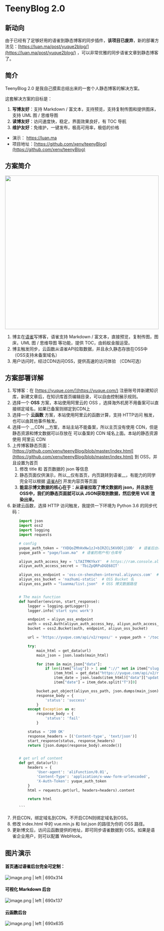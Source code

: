 # TeenyBlog 2.0

## 新动向

由于已经有了足够好用的语雀到静态博客的同步插件，__该项目已废弃__，新的部署方法见：[https://luan.ma/post/yuque2blog/](https://luan.ma/post/yuque2blog/) ，可以非常优雅的同步语雀文章到静态博客了。

## 简介



TeenyBlog 2.0 是我自己摸索总结出来的一套个人静态博客的解决方案。

这套解决方案的目标是：

1. __写博友好__：支持 Markdown / 富文本，支持预览，支持复制传图和提供图床，支持 UML 图 / 思维导图
2. __读博友好__：访问速度快，稳定，界面效果良好，有 TOC 导航
3. __维护友好__：免维护，一键发布，极高可用率，极低的价格

* 演示： https://luan.ma
* 项目地址：[https://github.com/xenv/teenyBlog](https://github.com/xenv/teenyBlog)

## 方案简介




<div id="uepesa" data-type="puml" data-display="block" data-align="left" data-src="https://cdn.yuque.com/__puml/3a9061ee9ef48d6e93aaaabf849ced22.svg" data-width="503" data-height="390" data-text="%40startuml%0A%0Aautonumber%0A%0A%E5%8D%9A%E4%B8%BB%20-%3E%20%E8%AF%AD%E9%9B%80%3A%20%20%E5%86%99%E5%8D%9A%E5%AE%A2%20%0Aactivate%20%E8%AF%AD%E9%9B%80%0Adeactivate%20%E8%AF%AD%E9%9B%80%0A%0A%E5%8D%9A%E4%B8%BB%20-%3E%20%E4%BA%91%E5%87%BD%E6%95%B0%3A%20%E8%A7%A6%E5%8F%91%E5%90%8C%E6%AD%A5%0Aactivate%20%E4%BA%91%E5%87%BD%E6%95%B0%0A%E4%BA%91%E5%87%BD%E6%95%B0%20-%3E%20%E8%AF%AD%E9%9B%80%3A%20%E6%8B%89%E5%8F%96%E6%95%B0%E6%8D%AE%0Aactivate%20%E8%AF%AD%E9%9B%80%0A%E8%AF%AD%E9%9B%80%20-%3E%20%E4%BA%91%E5%87%BD%E6%95%B0%3A%20%E8%BF%94%E5%9B%9E%E6%95%B0%E6%8D%AE%0Adeactivate%20%E8%AF%AD%E9%9B%80%0A%E4%BA%91%E5%87%BD%E6%95%B0%20-%3E%20OSS%3A%20%E5%AD%98%E6%94%BE%E6%95%B0%E6%8D%AE%0Aactivate%20OSS%0Adeactivate%20OSS%0Adeactivate%20%E4%BA%91%E5%87%BD%E6%95%B0%0A%0ACDN%20-%3E%20OSS%3A%20%E7%BC%93%E5%AD%98%E6%95%B0%E6%8D%AE%0Aactivate%20OSS%0Adeactivate%20OSS%0A%0A%E7%94%A8%E6%88%B7%20-%3E%20CDN%3A%20%E5%B0%B1%E8%BF%91%E8%AE%BF%E9%97%AE%0A%0A%0A%40enduml"><img src="https://cdn.yuque.com/__puml/3a9061ee9ef48d6e93aaaabf849ced22.svg" width="503"/></div>


1. 博主在[语雀](https://yuque.com)写博客，语雀支持 Markdown / 富文本，直接预览，复制传图，图床，UML 图 / 思维导图 等功能，提供 TOC，由蚂蚁金服运营。
2. 博主触发同步，云函数从语雀API拉取数据，并且永久静态存放在OSS中（OSS支持未备案域名）
3. 用户访问时，经过CDN访问OSS，提供高速的访问体验  （CDN可选）


## 方案部署详解



1. 写博客：在 [https://yuque.com/](https://yuque.com/) 注册账号并新建知识库，新建文章后，在知识库首页编辑目录，可以自由控制展示规则。
2. 选择一个 __OSS__ 方案，本站使用阿里云的 OSS ，选择海外机房不用备案可以直接绑定域名，如果已备案则绑定到CDN上
3. 选择一个 __云函数__ 方案，本站使用阿里云的函数计算，支持 HTTP访问 触发，也可以由其他事件触发。
4. 选择一个 __CDN __方案，本站主站不能备案，所以主页没有使用 CDN，但是静态资源和博文数据可以存放在 可以备案的 CDN 域名上面。本站的静态资源使用 阿里云 CDN
5. 上传博客静态页面：[https://github.com/xenv/teenyBlog/blob/master/index.html](https://github.com/xenv/teenyBlog/blob/master/index.html) 到 OSS，并且设置为首页
    1. 修改 title 和 首页数据的 json 等信息
    2. 静态页面仅供演示，所以__仅有首页，内页跳转到语雀__，有能力的同学完全可以根据 [语雀API](https://yuque.com/yuque/developer)  开发内容页等页面
    3. __能显示博文数据的核心在于：从语雀拉取了博文数据的 json，并且放在OSS中，我们的静态页面就可以从 JSON获取到数据，然后使用 VUE 渲染出来。__
6. 新建云函数，选择 HTTP 访问触发，我提供一下环境为 Python 3.6 的同步代码：
     ```python
        import json
        import oss2
        import logging
        import requests

        # config
        yuque_auth_token = 'YXDQoZMhHxNw1zJ+bIRZCL5KVOOlj1OD'  # 语雀后台取得，可选
        yuque_path = "page/luan.ma"  # 语雀的用户号/仓库号

        aliyun_auth_access_key = 'LTAITMKYkxY'  # https://ram.console.aliyun.com/ 新建账号并授权 OSS 权限
        aliyun_auth_access_secret = 'TbiZpQRPuDGE68IT'

        aliyun_oss_endpoint = 'oss-cn-shenzhen-internal.aliyuncs.com'  # OSS 区域：https://help.aliyun.com/document_detail/31837.html
        aliyun_oss_bucket = 'nazhumi-static'  # OSS Bucket 名
        aliyun_oss_path = "luanma/list.json"  # OSS 博文数据路径


        # The main function
        def handler(environ, start_response):
            logger = logging.getLogger()
            logger.info('start sync work')

            endpoint = aliyun_oss_endpoint
            auth = oss2.Auth(aliyun_auth_access_key, aliyun_auth_access_secret)
            bucket = oss2.Bucket(auth, endpoint, aliyun_oss_bucket)

            url = 'https://yuque.com/api/v2/repos/' + yuque_path + '/toc'

            try:
                main_html = get_data(url)
                main_json = json.loads(main_html)

                for item in main_json["data"]:
                    if len(item["slug"]) > 1 and "://" not in item["slug"]:
                        item_html = get_data("https://yuque.com/api/v2/repos/" + yuque_path + "/docs/" + item["slug"])
                        item_date = json.loads(item_html)["data"]["updated_at"]
                        item["date"] = item_date.split("T")[0]

                bucket.put_object(aliyun_oss_path, json.dumps(main_json))
                response_body = {
                    'status': 'success'
                }
            except Exception as e:
                response_body = {
                    'status': 'fail'
                }

            status = '200 OK'
            response_headers = [('Content-type', 'text/json')]
            start_response(status, response_headers)
            return [json.dumps(response_body).encode()]


        # get url of content
        def get_data(url):
            headers = {
                'User-agent': 'aliFunction/0.01',
                'Content-Type': 'application/x-www-form-urlencoded',
                'X-Auth-Token': yuque_auth_token
            }
            html = requests.get(url, headers=headers).content

            return html

        ```
7. 开启CDN，绑定域名到CDN。不开启CDN则绑定域名到OSS。
8. 修改 index.html 中的 vue.min.js 和 list.json 的路径为你的 OSS 路径。
9. 更新博文后，访问云函数提供的地址，即可同步语雀数据到 OSS。如果是语雀企业用户，则可以配置 WebHook。


## 图片演示
#### <span data-type="color" style="color:rgb(0, 0, 0)"><span data-type="background" style="background-color:rgb(255, 255, 255)">首页通过语雀后台完全可定制：</span></span>


![image.png | left | 690x314](https://cdn.yuque.com/yuque/0/2018/png/102759/1531918188953-d4d204f5-8c54-4437-825a-984cc4eee74d.png "")

#### <span data-type="color" style="color:rgb(0, 0, 0)"><span data-type="background" style="background-color:rgb(255, 255, 255)">可视化 Markdown 后台</span></span>


![image.png | left | 690x137](https://cdn.yuque.com/yuque/0/2018/png/102759/1531918204246-0711bb70-48b9-4afd-9868-8a2f35bbd9ce.png "")

#### <span data-type="color" style="color:rgb(0, 0, 0)"><span data-type="background" style="background-color:rgb(255, 255, 255)">云函数后台</span></span>


![image.png | left | 690x635](https://cdn.yuque.com/yuque/0/2018/png/102759/1531918216843-093ba1cf-ceef-403b-9d2c-a0d3c4ade1c8.png "")
